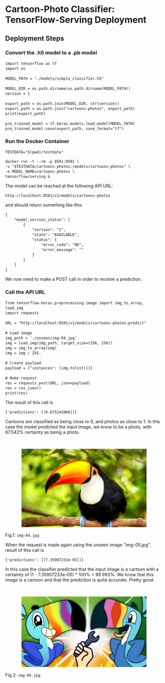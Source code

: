 # Cartoon-Photo Classifier: TensorFlow-Serving Deployment


## Deployment Steps
### Convert the .h5 model to a .pb model

```
import tensorflow as tf
import os

MODEL_PATH = "./models/simple_classifier.h5"

MODEL_DIR = os.path.dirname(os.path.dirname(MODEL_PATH))
version = 1

export_path = os.path.join(MODEL_DIR, str(version))
export_path = os.path.join("cartoons-photos", export_path)
print(export_path)

pre_trained_model = tf.keras.models.load_model(MODEL_PATH)
pre_trained_model.save(export_path, save_format="tf")
```

### Run the Docker Container

```
TESTDATA="$(pwd)/testdata"
```

```
docker run -t --rm -p 8501:8501 \
-v "$TESTDATA/cartoons-photos:/models/cartoons-photos" \
-e MODEL_NAME=cartoons-photos \
tensorflow/serving &
```

The model can be reached at the following API URL:

```
http://localhost:8501/v1/models/cartoons-photos
```

and should return something like this:

```
{
    "model_version_status": [
        {
            "version": "1",
            "state": "AVAILABLE",
            "status": {
                "error_code": "OK",
                "error_message": ""
            }
        }
    ]
}
```

We now need to make a POST call in order to receive a prediction.

### Call the API URL
```
from tensorflow.keras.preprocessing.image import img_to_array, load_img
import requests

URL = "http://localhost:8501/v1/models/cartoons-photos:predict"

# Load image
img_path = './unseen/img-04.jpg'
img = load_img(img_path, target_size=(256, 256))
img = img_to_array(img)
img = img / 255.

# Create payload
payload = {"instances": [img.tolist()]}

# Make request
res = requests.post(URL, json=payload)
res = res.json()
print(res)
```

The result of this call is

```
{'predictions': [[0.675242066]]}
```

Cartoons are classified as being close to 0, and photos as close to 1. In this case the model predicted the input image, we know to be a photo, with 67.542% certainty as being a photo.

<br/>
<p align="center">
  <img src="unseen/img-04.jpg" width="400px" alt="joinplot_cartoons"/>
  <figcaption>Fig.1: <code>img-04.jpg</code></figcaption>
</p>

When the request is made again using the unseen image "img-05.jpg", result of this call is

```
{'predictions': [[7.35907233e-05]]}
```

In this case the classifier predicted that the input image is a cartoon with a certainty of (1 - 7.35907233e-05) * 100% = 99.993%. We know that this image is a cartoon and that the prediction is quite accurate. Pretty good.

<br/>
<p align="center">
  <img src="unseen/img-05.jpg" width="400px" alt="joinplot_cartoons"/>
  <figcaption>Fig.2: <code>img-05.jpg</code></figcaption>
</p>
